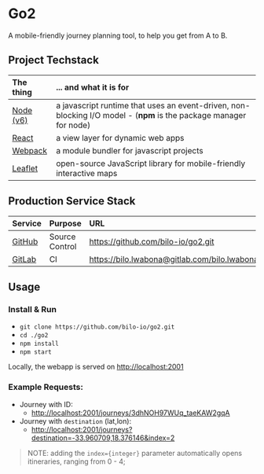 # Go2

A mobile-friendly journey planning tool, to help you get from A to B.

## Project Techstack

|The thing|... and what it is for|
|:--------|:-----------|
|[Node (v6)](https://nodejs.org)|a javascript runtime that uses an event-driven, non-blocking I/O model - (**npm** is the package manager for node)|
|[React](https://facebook.github.io/react/)|a view layer for dynamic web apps|
|[Webpack](https://webpack.github.io)|a module bundler for javascript projects|
|[Leaflet](http://leafletjs.com/)|open-source JavaScript library for mobile-friendly interactive maps|

## Production Service Stack

|Service|Purpose|URL|
|:--|:--|:---|
|[GitHub]()|Source Control|https://github.com/bilo-io/go2.git|
|[GitLab]()|CI|https://bilo.lwabona@gitlab.com/bilo.lwabona/go2.git|

## Usage

### Install & Run

- `git clone https://github.com/bilo-io/go2.git`
- `cd ./go2`
- `npm install`
- `npm start`

Locally, the webapp is served on [http://localhost:2001](http://localhost:2001)

### Example Requests:

- Journey with ID:
    - [http://localhost:2001/journeys/3dhNOH97WUq_taeKAW2gqA](http://localhost:2001/journeys/3dhNOH97WUq_taeKAW2gqA)
- Journey with `destination` (lat,lon):
    - [http://localhost:2001/journeys?destination=-33.960709,18.376146&index=2](http://localhost:2001/journeys?destination=-33.960709,18.376146&index=2)

>NOTE: adding the `index={integer}` parameter automatically opens itineraries, ranging from 0 - 4;

